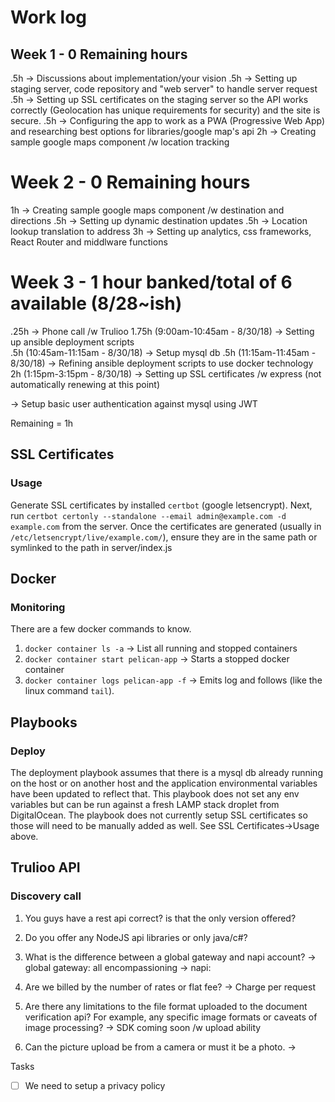 # Work log

## Week 1 - 0 Remaining hours
.5h -> Discussions about implementation/your vision 
.5h -> Setting up staging server, code repository and "web server" to handle server request 
.5h -> Setting up SSL certificates on the staging server so the API works correctly (Geolocation has unique requirements for security) and the site is secure. 
.5h -> Configuring the app to work as a PWA (Progressive Web App) and researching best options for libraries/google map's api 
2h -> Creating sample google maps component /w location tracking 

# Week 2 - 0 Remaining hours
1h -> Creating sample google maps component /w destination and directions 
.5h -> Setting up dynamic destination updates 
.5h -> Location lookup translation to address 
3h -> Setting up analytics, css frameworks, React Router and middlware functions 

# Week 3 - 1 hour banked/total of 6 available (8/28~ish)
.25h -> Phone call /w Trulioo 
1.75h (9:00am-10:45am - 8/30/18) -> Setting up ansible deployment scripts  
.5h (10:45am-11:15am - 8/30/18) -> Setup mysql db 
.5h (11:15am-11:45am - 8/30/18) -> Refining ansible deployment scripts to use docker technology
2h (1:15pm-3:15pm - 8/30/18) -> Setting up SSL certificates /w express (not automatically renewing at this point)

-> Setup basic user authentication against mysql using JWT

Remaining = 1h

## SSL Certificates

### Usage

Generate SSL certificates by installed `certbot` (google letsencrypt). Next, run `certbot certonly --standalone --email admin@example.com -d example.com` from the server. Once the certificates are generated (usually in `/etc/letsencrypt/live/example.com/`), ensure they are in the same path or symlinked to the path in server/index.js

## Docker

### Monitoring

There are a few docker commands to know. 

1) `docker container ls -a` -> List all running and stopped containers 
2) `docker container start pelican-app` -> Starts a stopped docker container 
3) `docker container logs pelican-app -f` -> Emits log and follows (like the linux command `tail`). 

## Playbooks

### Deploy

The deployment playbook assumes that there is a mysql db already running on the host or on another host and the application environmental variables have been updated to reflect that. This playbook does not set any env variables but can be run against a fresh LAMP stack droplet from DigitalOcean. The playbook does not currently setup SSL certificates so those will need to be manually added as well. See SSL Certificates->Usage above.

## Trulioo API

### Discovery call

1) You guys have a rest api correct? is that the only version offered?
 
2) Do you offer any NodeJS api libraries or only java/c#?

3) What is the difference between a global gateway and napi account?
-> global gateway: all encompassioning
-> napi: 

4) Are we billed by the number of rates or flat fee?
-> Charge per request

5) Are there any limitations to the file format uploaded to the document verification api?  For example, any specific image formats or caveats of image processing?
-> SDK coming soon /w upload ability

6) Can the picture upload be from a camera or must it be a photo.
-> 

Tasks
- [ ] We need to setup a privacy policy
 